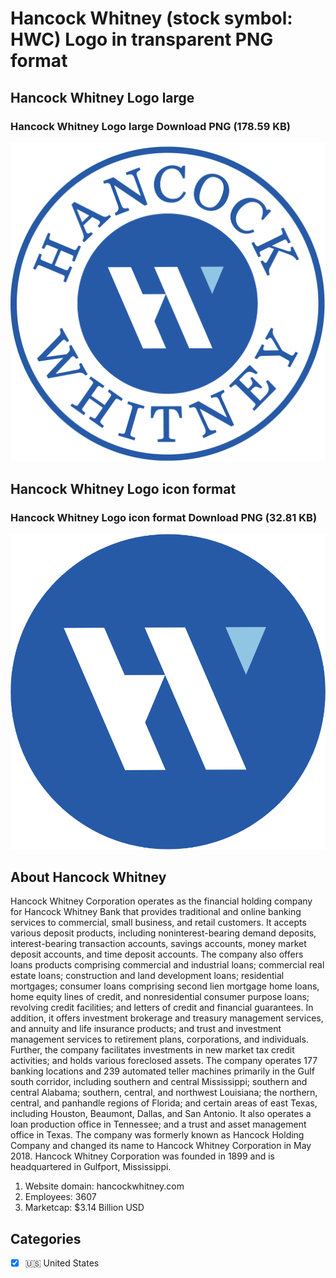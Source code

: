 # Hancock Whitney (stock symbol: HWC) Logo in transparent PNG format

## Hancock Whitney Logo large

### Hancock Whitney Logo large Download PNG (178.59 KB)

![Hancock Whitney Logo large Download PNG (178.59 KB)](/img/orig/HWC_BIG-0389f166.png)

## Hancock Whitney Logo icon format

### Hancock Whitney Logo icon format Download PNG (32.81 KB)

![Hancock Whitney Logo icon format Download PNG (32.81 KB)](/img/orig/HWC-fe1bd6a8.png)

## About Hancock Whitney

Hancock Whitney Corporation operates as the financial holding company for Hancock Whitney Bank that provides traditional and online banking services to commercial, small business, and retail customers. It accepts various deposit products, including noninterest-bearing demand deposits, interest-bearing transaction accounts, savings accounts, money market deposit accounts, and time deposit accounts. The company also offers loans products comprising commercial and industrial loans; commercial real estate loans; construction and land development loans; residential mortgages; consumer loans comprising second lien mortgage home loans, home equity lines of credit, and nonresidential consumer purpose loans; revolving credit facilities; and letters of credit and financial guarantees. In addition, it offers investment brokerage and treasury management services, and annuity and life insurance products; and trust and investment management services to retirement plans, corporations, and individuals. Further, the company facilitates investments in new market tax credit activities; and holds various foreclosed assets. The company operates 177 banking locations and 239 automated teller machines primarily in the Gulf south corridor, including southern and central Mississippi; southern and central Alabama; southern, central, and northwest Louisiana; the northern, central, and panhandle regions of Florida; and certain areas of east Texas, including Houston, Beaumont, Dallas, and San Antonio. It also operates a loan production office in Tennessee; and a trust and asset management office in Texas. The company was formerly known as Hancock Holding Company and changed its name to Hancock Whitney Corporation in May 2018. Hancock Whitney Corporation was founded in 1899 and is headquartered in Gulfport, Mississippi.

1. Website domain: hancockwhitney.com
2. Employees: 3607
3. Marketcap: $3.14 Billion USD


## Categories
- [x] 🇺🇸 United States
